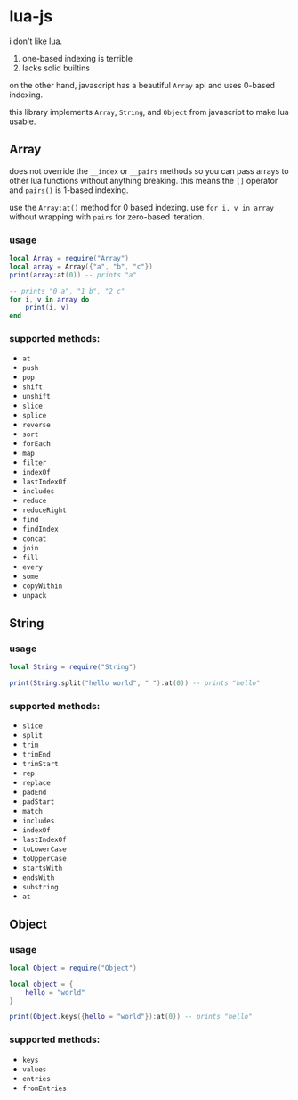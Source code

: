 lua-js
======

i don't like lua.

1. one-based indexing is terrible
2. lacks solid builtins

on the other hand, javascript has a beautiful `Array` api and uses 0-based indexing.

this library implements `Array`, `String`, and `Object` from javascript to make lua usable.

Array
-----

does not override the `__index` or `__pairs` methods so you can pass arrays to other lua
functions without anything breaking. this means the `[]` operator and `pairs()` is 1-based
indexing.

use the `Array:at()` method for 0 based indexing.
use `for i, v in array` without wrapping with `pairs` for zero-based iteration.

### usage
```lua
local Array = require("Array")
local array = Array({"a", "b", "c"})
print(array:at(0)) -- prints "a"

-- prints "0 a", "1 b", "2 c"
for i, v in array do
    print(i, v)
end

```

### supported methods:

 - `at`
 - `push`
 - `pop`
 - `shift`
 - `unshift`
 - `slice`
 - `splice`
 - `reverse`
 - `sort`
 - `forEach`
 - `map`
 - `filter`
 - `indexOf`
 - `lastIndexOf`
 - `includes`
 - `reduce`
 - `reduceRight`
 - `find`
 - `findIndex`
 - `concat`
 - `join`
 - `fill`
 - `every`
 - `some`
 - `copyWithin`
 - `unpack`

String
------

### usage

```lua
local String = require("String")

print(String.split("hello world", " "):at(0)) -- prints "hello"
```

### supported methods:
 - `slice`
 - `split`
 - `trim`
 - `trimEnd`
 - `trimStart`
 - `rep`
 - `replace`
 - `padEnd`
 - `padStart`
 - `match`
 - `includes`
 - `indexOf`
 - `lastIndexOf`
 - `toLowerCase`
 - `toUpperCase`
 - `startsWith`
 - `endsWith`
 - `substring`
 - `at`

Object
------

### usage

```lua
local Object = require("Object")

local object = {
    hello = "world"
}

print(Object.keys({hello = "world"}):at(0)) -- prints "hello"
```

### supported methods:
 - `keys`
 - `values`
 - `entries`
 - `fromEntries`

